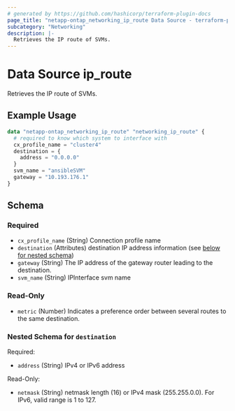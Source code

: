 ```yaml
---
# generated by https://github.com/hashicorp/terraform-plugin-docs
page_title: "netapp-ontap_networking_ip_route Data Source - terraform-provider-netapp-ontap"
subcategory: "Networking"
description: |-
  Retrieves the IP route of SVMs.
---
```


# Data Source ip_route

Retrieves the IP route of SVMs.

## Example Usage
```terraform
data "netapp-ontap_networking_ip_route" "networking_ip_route" {
  # required to know which system to interface with
  cx_profile_name = "cluster4"
  destination = {
    address = "0.0.0.0"
  }
  svm_name = "ansibleSVM"
  gateway = "10.193.176.1"
}
```


<!-- schema generated by tfplugindocs -->
## Schema

### Required

- `cx_profile_name` (String) Connection profile name
- `destination` (Attributes) destination IP address information (see [below for nested schema](#nestedatt--destination))
- `gateway` (String) The IP address of the gateway router leading to the destination.
- `svm_name` (String) IPInterface svm name

### Read-Only

- `metric` (Number) Indicates a preference order between several routes to the same destination.

<a id="nestedatt--destination"></a>
### Nested Schema for `destination`

Required:

- `address` (String) IPv4 or IPv6 address

Read-Only:

- `netmask` (String) netmask length (16) or IPv4 mask (255.255.0.0). For IPv6, valid range is 1 to 127.


